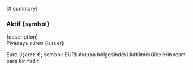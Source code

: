 [# summary]
### Aktif {symbol}

{description}  
Piyasaya süren {issuer}

Euro (işaret: €; sembol: EUR) Avrupa bölgesindeki katılımcı ülkelerin  resmi para birimidir.
